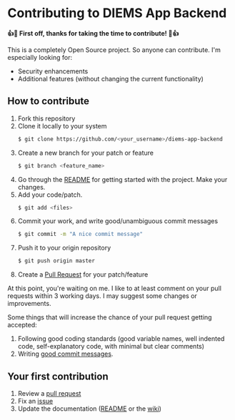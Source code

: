# Contributing to DIEMS App Backend

**:+1::tada: First off, thanks for taking the time to contribute! :tada::+1:**

This is a completely Open Source project. So anyone can contribute. I'm especially looking for:

* Security enhancements
* Additional features (without changing the current functionality)

## How to contribute

1. Fork this repository
2. Clone it locally to your system
    ```bash
    $ git clone https://github.com/<your_username>/diems-app-backend
    ```
3. Create a new branch for your patch or feature
    ```bash
    $ git branch <feature_name>
    ```
4. Go through the [README](README.md) for getting started with the project. Make your changes.
5. Add your code/patch.
    ```bash
    $ git add <files>
    ```
6. Commit your work, and write good/unambiguous commit messages
    ```bash
    $ git commit -m "A nice commit message"
    ```
7. Push it to your origin repository
    ```bash
    $ git push origin master
    ```
8. Create a [Pull Request](https://github.com/deshmukhmayur/diems-app-backend/compare) for your patch/feature

At this point, you're waiting on me. I like to at least comment on your pull requests within 3 working days. I may suggest some changes or improvements.

Some things that will increase the chance of your pull request getting accepted:

1. Following good coding standards (good variable names, well indented code, self-explanatory code, with minimal but clear comments)
2. Writing [good commit messages](http://tbaggery.com/2008/04/19/a-note-about-git-commit-messages.html).


## Your first contribution

1. Review a [pull request](https://github.com/deshmukhmayur/diems-app-backend/pulls)
2. Fix an [issue](https://github.com/deshmukhmayur/diems-app-backend/issues)
3. Update the documentation ([README](README.md) or the [wiki](https://github.com/deshmukhmayur/diems-app-backend/wiki))